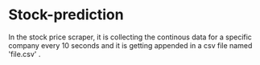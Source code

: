 # Stock-prediction
In the stock price scraper, it is collecting the continous data for a specific company every 10 seconds and it is getting appended in a csv file named 'file.csv' .
